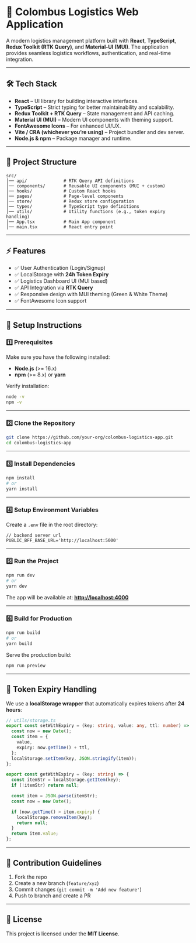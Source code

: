 # 🚀 Colombus Logistics Web Application

A modern logistics management platform built with **React**, **TypeScript**, **Redux Toolkit (RTK Query)**, and **Material-UI (MUI)**.
The application provides seamless logistics workflows, authentication, and real-time integration.

---

## 🛠️ Tech Stack

* **React** – UI library for building interactive interfaces.
* **TypeScript** – Strict typing for better maintainability and scalability.
* **Redux Toolkit + RTK Query** – State management and API caching.
* **Material UI (MUI)** – Modern UI components with theming support.
* **FontAwesome Icons** – For enhanced UI/UX.
* **Vite / CRA (whichever you’re using)** – Project bundler and dev server.
* **Node.js & npm** – Package manager and runtime.

---

## 📂 Project Structure

```
src/
│── api/              # RTK Query API definitions
│── components/       # Reusable UI components (MUI + custom)
│── hooks/            # Custom React hooks
│── pages/            # Page-level components
│── store/            # Redux store configuration
│── types/            # TypeScript type definitions
│── utils/            # Utility functions (e.g., token expiry handling)
│── App.tsx           # Main App component
│── main.tsx          # React entry point
```

---

## ⚡ Features

* ✅ User Authentication (Login/Signup)
* ✅ LocalStorage with **24h Token Expiry**
* ✅ Logistics Dashboard UI (MUI based)
* ✅ API Integration via **RTK Query**
* ✅ Responsive design with MUI theming (Green & White Theme)
* ✅ FontAwesome Icon support

---

## 🔧 Setup Instructions

### 1️⃣ Prerequisites

Make sure you have the following installed:

* **Node.js** (>= 16.x)
* **npm** (>= 8.x) or **yarn**

Verify installation:

```bash
node -v
npm -v
```

---

### 2️⃣ Clone the Repository

```bash
git clone https://github.com/your-org/colombus-logistics-app.git
cd colombus-logistics-app
```

---

### 3️⃣ Install Dependencies

```bash
npm install
# or
yarn install
```

---

### 4️⃣ Setup Environment Variables

Create a `.env` file in the root directory:

```env
// backend server url
PUBLIC_BFF_BASE_URL='http://localhost:5000'
```

---

### 5️⃣ Run the Project

```bash
npm run dev
# or
yarn dev
```

The app will be available at: **[http://localhost:4000](http://localhost:4000)**

---

### 6️⃣ Build for Production

```bash
npm run build
# or
yarn build
```

Serve the production build:

```bash
npm run preview
```

---

## 📘 Token Expiry Handling

We use a **localStorage wrapper** that automatically expires tokens after **24 hours**:

```ts
// utils/storage.ts
export const setWithExpiry = (key: string, value: any, ttl: number) => {
  const now = new Date();
  const item = {
    value,
    expiry: now.getTime() + ttl,
  };
  localStorage.setItem(key, JSON.stringify(item));
};

export const getWithExpiry = (key: string) => {
  const itemStr = localStorage.getItem(key);
  if (!itemStr) return null;

  const item = JSON.parse(itemStr);
  const now = new Date();

  if (now.getTime() > item.expiry) {
    localStorage.removeItem(key);
    return null;
  }
  return item.value;
};
```

---

## 🤝 Contribution Guidelines

1. Fork the repo
2. Create a new branch (`feature/xyz`)
3. Commit changes (`git commit -m 'Add new feature'`)
4. Push to branch and create a PR

---

## 📜 License

This project is licensed under the **MIT License**.
